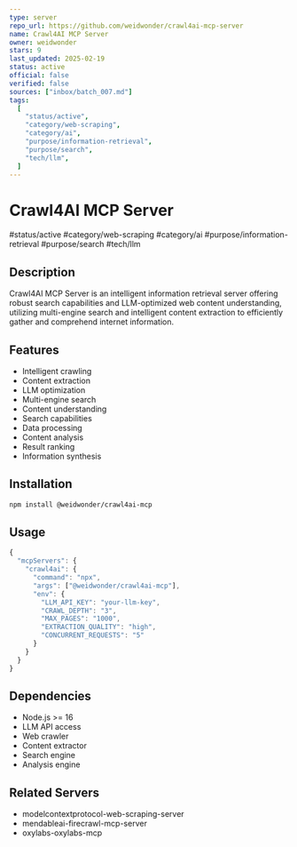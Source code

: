 ```yaml
---
type: server
repo_url: https://github.com/weidwonder/crawl4ai-mcp-server
name: Crawl4AI MCP Server
owner: weidwonder
stars: 9
last_updated: 2025-02-19
status: active
official: false
verified: false
sources: ["inbox/batch_007.md"]
tags:
  [
    "status/active",
    "category/web-scraping",
    "category/ai",
    "purpose/information-retrieval",
    "purpose/search",
    "tech/llm",
  ]
---
```


# Crawl4AI MCP Server

#status/active #category/web-scraping #category/ai #purpose/information-retrieval #purpose/search #tech/llm

## Description

Crawl4AI MCP Server is an intelligent information retrieval server offering robust search capabilities and LLM-optimized web content understanding, utilizing multi-engine search and intelligent content extraction to efficiently gather and comprehend internet information.

## Features

- Intelligent crawling
- Content extraction
- LLM optimization
- Multi-engine search
- Content understanding
- Search capabilities
- Data processing
- Content analysis
- Result ranking
- Information synthesis

## Installation

```bash
npm install @weidwonder/crawl4ai-mcp
```

## Usage

```javascript
{
  "mcpServers": {
    "crawl4ai": {
      "command": "npx",
      "args": ["@weidwonder/crawl4ai-mcp"],
      "env": {
        "LLM_API_KEY": "your-llm-key",
        "CRAWL_DEPTH": "3",
        "MAX_PAGES": "1000",
        "EXTRACTION_QUALITY": "high",
        "CONCURRENT_REQUESTS": "5"
      }
    }
  }
}
```

## Dependencies

- Node.js >= 16
- LLM API access
- Web crawler
- Content extractor
- Search engine
- Analysis engine

## Related Servers

- modelcontextprotocol-web-scraping-server
- mendableai-firecrawl-mcp-server
- oxylabs-oxylabs-mcp

